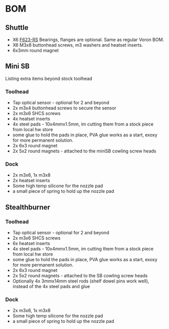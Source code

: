 # BOM

## Shuttle
 
 - X6 [F623-RS](https://google.com/search?q=F623-RS) Bearings, flanges are optional. Same as regular Voron BOM.
 - X6 M3x8 buttonhead screws, m3 washers and heatset inserts.
 - 6x3mm round magnet

## Mini SB

Listing extra items beyond stock toolhead

### Toolhead

 - Tap optical sensor - optional for 2 and beyond
 - 2x m3x4 buttonhead screws to secure the sensor
 - 2x m3x6 SHCS screws
 - 4x heatset inserts
 - 4x steel pads - 10x4mmx1.5mm, im cutting them from a stock piece from local hw store
 - some glue to hold the pads in place, PVA glue works as a start, exoxy for more permanent solution.
 - 2x 6x3 round magnet
 - 2x 5x2 round magnets - attached to the miniSB cowling screw heads
 
### Dock

 - 2x m3x6, 1x m3x8
 - 2x heatset inserts
 - Some high temp silicone for the nozzle pad
 - a small piece of spring to hold up the nozzle pad

## Stealthburner

### Toolhead

 - Tap optical sensor - optional for 2 and beyond
 - 2x m3x6 SHCS screws
 - 6x heatset inserts
 - 4x steel pads - 10x4mmx1.5mm, im cutting them from a stock piece from local hw store
 - some glue to hold the pads in place, PVA glue works as a start, exoxy for more permanent solution.
 - 2x 6x3 round magnet
 - 2x 5x2 round magnets - attached to the SB cowling screw heads
 - Optionally 4x 3mmx14mm steel rods (shelf dowel pins work well), instead of the 4x steel pads and glue
 
### Dock

 - 2x m3x6, 1x m3x8
 - Some high temp silicone for the nozzle pad
 - a small piece of spring to hold up the nozzle pad
